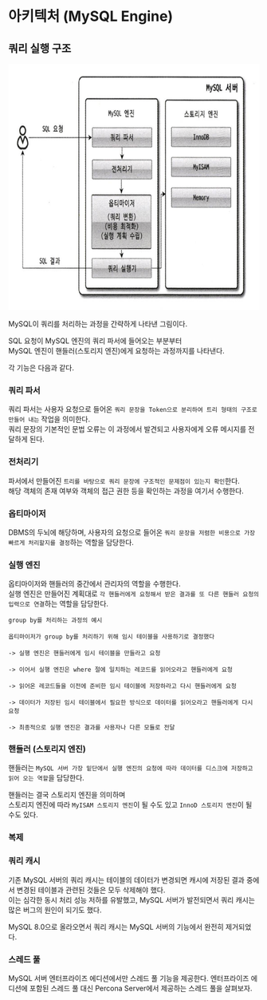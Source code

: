 # 아키텍처 (MySQL Engine)

## 쿼리 실행 구조

<img src="img/query01.png" width="768" height="494">

MySQL이 쿼리를 처리하는 과정을 간략하게 나타낸 그림이다.  
  
SQL 요청이 MySQL 엔진의 쿼리 파서에 들어오는 부분부터  
MySQL 엔진이 핸들러(스토리지 엔진)에게 요청하는 과정까지를 나타낸다.  
  
각 기능은 다음과 같다.

### 쿼리 파서

쿼리 파서는 사용자 요청으로 들어온 `쿼리 문장을 Token으로 분리하여 트리 형태의 구조로 만들어 내는` 작업을 의미한다.  
쿼리 문장의 기본적인 문법 오류는 이 과정에서 발견되고 사용자에게 오류 메시지를 전달하게 된다.  

### 전처리기

파서에서 만들어진 `트리를 바탕으로 쿼리 문장에 구조적인 문제점이 있는지 확인`한다.  
해당 객체의 존재 여부와 객체의 접근 권한 등을 확인하는 과정을 여기서 수행한다.  

### 옵티마이저

DBMS의 두뇌에 해당하며, 사용자의 요청으로 들어온 `쿼리 문장을 저렴한 비용으로 가장 빠르게 처리할지를 결정`하는 역할을 담당한다.  

### 실행 엔진

옵티마이저와 핸들러의 중간에서 관리자의 역할을 수행한다.  
실행 엔진은 만들어진 계획대로 `각 핸들러에게 요청해서 받은 결과를 또 다른 핸들러 요청의 입력으로 연결`하는 역할을 담당한다.  

```
group by를 처리하는 과정의 예시

옵티마이저가 group by를 처리하기 위해 임시 테이블을 사용하기로 결정했다

-> 실행 엔진은 핸들러에게 임시 테이블을 만들라고 요청

-> 이어서 실행 엔진은 where 절에 일치하는 레코드를 읽어오라고 핸들러에게 요청

-> 읽어온 레코드들을 이전에 준비한 임시 테이블에 저장하라고 다시 핸들러에게 요청  

-> 데이터가 저장된 임시 테이블에서 필요한 방식으로 데이터를 읽어오라고 핸들러에게 다시 요청

-> 최종적으로 실행 엔진은 결과를 사용자나 다른 모듈로 전달
```

### 핸들러 (스토리지 엔진)

핸들러는 `MySQL 서버 가장 밑단에서 실행 엔진의 요청에 따라 데이터를 디스크에 저장하고 읽어 오는 역할`을 담당한다.  
    
핸들러는 결국 스토리지 엔진을 의미하며  
스토리지 엔진에 따라 `MyISAM 스토리지 엔진`이 될 수도 있고 `InnoD 스토리지 엔진`이 될 수도 있다.  
  
### 복제

### 쿼리 캐시

기존 MySQL 서버의 쿼리 캐시는 테이블의 데이터가 변경되면 캐시에 저장된 결과 중에서 변경된 테이블과 관련된 것들은 모두 삭제해야 했다.  
이는 심각한 동시 처리 성능 저하를 유발했고, MySQL 서버가 발전되면서 쿼리 캐시는 많은 버그의 원인이 되기도 했다.  

MySQL 8.0으로 올라오면서 쿼리 캐시는 MySQL 서버의 기능에서 완전히 제거되었다.  

### 스레드 풀

MySQL 서버 엔터프라이즈 에디션에서만 스레드 풀 기능을 제공한다. 
엔터프라이즈 에디션에 포함된 스레드 풀 대신 Percona Server에서 제공하는 스레드 풀을 살펴보자.    

